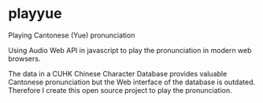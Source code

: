 # playyue
Playing Cantonese (Yue) pronunciation

Using Audio Web API in javascript to play the pronunciation in modern web browsers.

The data in a CUHK Chinese Character Database provides valuable Cantonese pronunciation but the Web interface of the database is outdated. Therefore I create this open source project to play the pronunciation.
